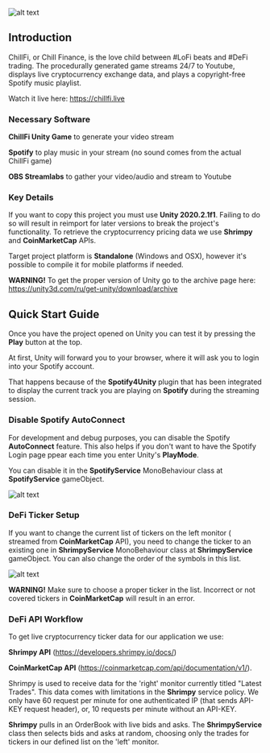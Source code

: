 
![alt text](https://github.com/ssemino/ChillFi/blob/main/Assets/Resources/README/readme00.png)
 
 ## Introduction
 
ChillFi, or Chill Finance, is the love child between #LoFi beats and #DeFi trading. The procedurally generated game streams 24/7 to Youtube, displays live cryptocurrency exchange data, and plays a copyright-free Spotify music playlist.

Watch it live here: https://chillfi.live

### Necessary Software

**ChillFi Unity Game** to generate your video stream

**Spotify** to play music in your stream (no sound comes from the actual ChillFi game)

**OBS Streamlabs** to gather your video/audio and stream to Youtube

 ### Key Details
 
 If you want to copy this project you must use **Unity 2020.2.1f1**. Failing to do so will result in reimport for later versions to break the project's functionality.
 To retrieve the cryptocurrency pricing data we use **Shrimpy** and **CoinMarketCap** APIs.
 
 Target project platform is **Standalone** (Windows and OSX), however it's possible to compile it for mobile platforms if needed.
 
 **WARNING!**
 To get the proper version of Unity go to the archive page here: https://unity3d.com/ru/get-unity/download/archive
 
 ## Quick Start Guide
 
 Once you have the project opened on Unity you can test it by pressing the **Play** button at the top.
 
 At first, Unity will forward you to your browser, where it will ask you to login into your Spotify account.
 
 That happens because of the **Spotify4Unity** plugin that has been integrated to display the current track you are playing on **Spotify** during the streaming session.

### Disable Spotify AutoConnect
For development and debug purposes, you can disable the Spotify **AutoConnect** feature. This also helps if you don't want to have the Spotify Login page ppear each time you enter Unity's **PlayMode**.

You can disable it in the **SpotifyService** MonoBehaviour class at **SpotifyService** gameObject.

![alt text](https://github.com/ssemino/ChillFi/blob/main/Assets/Resources/README/readme01.png)

### DeFi Ticker Setup

If you want to change the current list of tickers on the left monitor ( streamed from **CoinMarketCap** API), you need to change the ticker to an existing one in **ShrimpyService** MonoBehaviour class at **ShrimpyService** gameObject. You can also change the order of the symbols in this list.

![alt text](https://github.com/ssemino/ChillFi/blob/main/Assets/Resources/README/readme02.png)

**WARNING!** Make sure to choose a proper ticker in the list. Incorrect or not covered tickers in **CoinMarketCap** will result in an error.

### DeFi API Workflow

To get live cryptocurrency ticker data for our application we use: 

**Shrimpy API** (https://developers.shrimpy.io/docs/) 

**CoinMarketCap API** (https://coinmarketcap.com/api/documentation/v1/).

Shrimpy is used to receive data for the 'right' monitor currently titled "Latest Trades". This data comes with limitations in the **Shrimpy** service policy. We only have 60 request per minute for one authenticated IP (that sends API-KEY request header), or, 10 requests per minute without an API-KEY.

**Shrimpy** pulls in an OrderBook with live bids and asks. The **ShrimpyService** class then selects bids and asks at random, choosing only the trades for tickers in our defined list on the 'left' monitor. 
